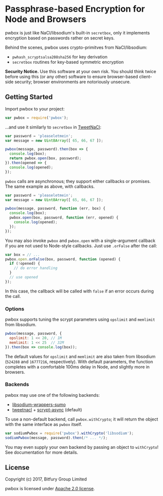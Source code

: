 # Passphrase-based Encryption for Node and Browsers

pwbox is just like NaCl/libsodium's built-in `secretbox`, only it implements
encryption based on passwords rather on secret keys.

Behind the scenes, pwbox uses crypto-primitves from NaCl/libsodium:
  * `pwhash_scryptsalsa208sha256` for key derivation
  * `secretbox` routines for key-based symmetric encryption
  
**Security Notice.** Use this software at your own risk. You should think twice
before using this (or any other) software to ensure browser-based client-side
security; browser environments are notoriously unsecure.

## Getting Started

Import pwbox to your project:
```javascript
var pwbox = require('pwbox');
```

...and use it similarly to `secretbox` in [TweetNaCl](http://tweetnacl.js.org/):
```javascript
var password = 'pleaseletmein';
var message = new Uint8Array([ 65, 66, 67 ]);

pwbox(message, password).then(box => {
  console.log(box);
  return pwbox.open(box, password);
}).then(opened => {
  console.log(opened);
});
```

`pwbox` calls are asynchronous; they support either callbacks or promises.
The same example as above, with callbacks.
```javascript
var password = 'pleaseletmein';
var message = new Uint8Array([ 65, 66, 67 ]);

pwbox(message, password, function (err, box) {
  console.log(box);
  pwbox.open(box, password, function (err, opened) {
    console.log(opened);
  });
});
```

You may also invoke `pwbox` and `pwbox.open` with a single-argument callback 
if you are not used to Node-style callbacks. Just use `.orFalse` after the call:
```javascript
var box = // ...
pwbox.open.orFalse(box, password, function (opened) {
  if (!opened) {
    // do error handling
  }
  // use opened
});
```

In this case, the callback will be called with `false` if an error occurs during the call.

### Options

pwbox supports tuning the scrypt parameters using `opslimit` and `memlimit` from
libsodium.

```javascript
pwbox(message, password, {
  opslimit: 1 << 20, // 1M
  memlimit: 1 << 25  // 32M
}).then(box => console.log(box));
```

The default values for `opslimit` and `memlimit` are also taken from libsodium
(`524288` and `16777216`, respectively). With default parameters, the function completes 
with a comfortable 100ms delay in Node, and slightly more in browsers.

### Backends

pwbox may use one of the following backends:
  * [libsodium-wrappers-sumo][libsodium]
  * [tweetnacl][tweetnacl] + [scrypt-async][scrypt-async] (default)
  
To use a non-default backend, call `pwbox.withCrypto`; it will return the
object with the same interface as `pwbox` itself.

```javascript
var sodiumPwbox = require('pwbox').withCrypto('libsodium');
sodiumPwbox(message, password).then(/* ... */);
```

You may even supply your own backend by passing an object to `withCrypto`!
See documentation for more details.

[libsodium]: https://www.npmjs.com/package/libsodium-wrappers-sumo
[tweetnacl]: https://www.npmjs.com/package/tweetnacl
[scrypt-async]: https://www.npmjs.com/package/scrypt-async

## License

Copyright (c) 2017, Bitfury Group Limited  

pwbox is licensed under [Apache 2.0 license](LICENSE). 
